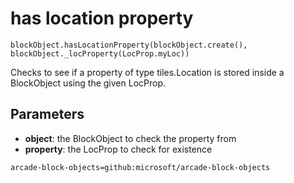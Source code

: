# has location property

```sig
blockObject.hasLocationProperty(blockObject.create(), blockObject._locProperty(LocProp.myLoc))
```

Checks to see if a property of type tiles.Location is stored inside a BlockObject using the given LocProp.

## Parameters

* **object**: the BlockObject to check the property from
* **property**: the LocProp to check for existence

```package
arcade-block-objects=github:microsoft/arcade-block-objects
```
